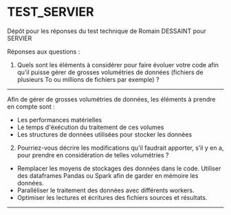# TEST_SERVIER
Dépôt pour les réponses du test technique de Romain DESSAINT pour SERVIER

Réponses aux questions : 

1) Quels sont les éléments à considérer pour faire évoluer votre code afin qu’il puisse gérer de grosses
volumétries de données (fichiers de plusieurs To ou millions de fichiers par exemple) ?

----------------------------------------------------------------------------------------------------------------

Afin de gérer de grosses volumétries de données, les éléments à prendre en compte sont : 

- Les performances matérielles
- Le temps d'éxécution du traitement de ces volumes
- Les structures de données utilisées pour stocker les données


2) Pourriez-vous décrire les modifications qu’il faudrait apporter, s’il y en a, pour prendre en considération de
telles volumétries ?

- Remplacer les moyens de stockages des données dans le code. Utiliser des dataframes Pandas ou Spark afin de garder en mémoire les données.
- Paralléliser le traitement des données avec différents workers.
- Optimiser les lectures et écritures des fichiers sources et résultats.

----------------------------------------------------------------------------------------------------------------
